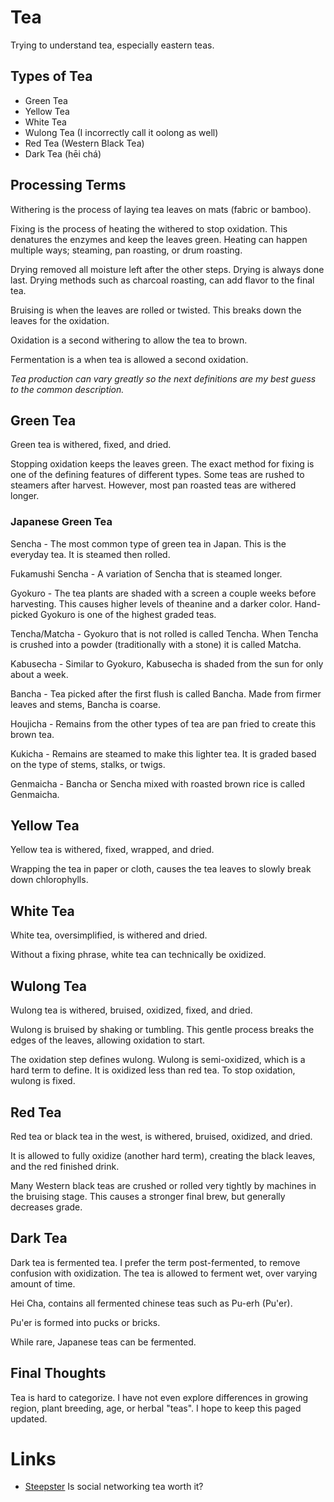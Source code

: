 # Tea

Trying to understand tea, especially eastern teas.

## Types of Tea

- Green Tea
- Yellow Tea
- White Tea
- Wulong Tea (I incorrectly call it oolong as well)
- Red Tea (Western Black Tea)
- Dark Tea (hēi chá)

## Processing Terms

Withering is the process of laying tea leaves on mats (fabric or bamboo).

Fixing is the process of heating the withered to stop oxidation. This denatures the enzymes and keep the leaves green. Heating can happen multiple ways; steaming, pan roasting, or drum roasting.

Drying removed all moisture left after the other steps. Drying is always done last. Drying methods such as charcoal roasting, can add flavor to the final tea. 

Bruising is when the leaves are rolled or twisted. This breaks down the leaves for the oxidation.

Oxidation is a second withering to allow the tea to brown.

Fermentation is a when tea is allowed a second oxidation.

*Tea production can vary greatly so the next definitions are my best guess to the common description.*

## Green Tea

Green tea is withered, fixed, and dried.

Stopping oxidation keeps the leaves green. The exact method for fixing is one of the defining features of different types. Some teas are rushed to steamers after harvest. However, most pan roasted teas are withered longer.

### Japanese Green Tea

Sencha - The most common type of green tea in Japan. This is the everyday tea. It is steamed then rolled.

Fukamushi Sencha - A variation of Sencha that is steamed longer.

Gyokuro - The tea plants are shaded with a screen a couple weeks before harvesting. This causes higher levels of theanine and a darker color. Hand-picked Gyokuro is one of the highest graded teas.

Tencha/Matcha - Gyokuro that is not rolled is called Tencha. When Tencha is crushed into a powder (traditionally with a stone) it is called Matcha. 

Kabusecha - Similar to Gyokuro, Kabusecha is shaded from the sun for only about a week.

Bancha - Tea picked after the first flush is called Bancha. Made from firmer leaves and stems, Bancha is coarse.

Houjicha - Remains from the other types of tea are pan fried to create this brown tea.

Kukicha - Remains are steamed to make this lighter tea. It is graded based on the type of stems, stalks, or twigs.

Genmaicha - Bancha or Sencha mixed with roasted brown rice is called Genmaicha.

## Yellow Tea

Yellow tea is withered, fixed, wrapped, and dried.

Wrapping the tea in paper or cloth, causes the tea leaves to slowly break down chlorophylls. 

## White Tea

White tea, oversimplified, is withered and dried.

Without a fixing phrase, white tea can technically be oxidized. 

## Wulong Tea

Wulong tea is withered, bruised, oxidized, fixed, and dried.

Wulong is bruised by shaking or tumbling. This gentle process breaks the edges of the leaves, allowing oxidation to start. 

The oxidation step defines wulong. Wulong is semi-oxidized, which is a hard term to define. It is oxidized less than red tea. To stop oxidation, wulong is fixed.

## Red Tea

Red tea or black tea in the west, is withered, bruised, oxidized, and dried.

It is allowed to fully oxidize (another hard term), creating the black leaves, and the red finished drink.

Many Western black teas are crushed or rolled very tightly by machines in the bruising stage. This causes a stronger final brew, but generally decreases grade.

## Dark Tea

Dark tea is fermented tea. I prefer the term post-fermented, to remove confusion with oxidization. The tea is allowed to ferment wet, over varying amount of time.

Hei Cha, contains all fermented chinese teas such as Pu-erh (Pu'er). 

Pu'er is formed into pucks or bricks. 

While rare, Japanese teas can be fermented.

## Final Thoughts

Tea is hard to categorize. I have not even explore differences in growing region, plant breeding, age, or herbal "teas". I hope to keep this paged updated. 

# Links

- [Steepster](https://steepster.com/) Is social networking tea worth it?
